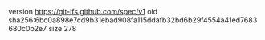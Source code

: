 version https://git-lfs.github.com/spec/v1
oid sha256:6bc0a898e7cd9b31ebad908fa115ddafb32bd6b29f4554a41ed7683680c0b2e7
size 278
